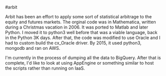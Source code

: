 #arbit

Arbit has been an effort to apply some sort of statistical arbitrage to the equity and futures markets.  The orginal code was in Mathematica, written during a Christmas vacation in 2006.  It was ported to Matlab and later Python.  I moved it to python3 well before that was a viable language, back in the Python 3K days.  After that, the code was modified to use Oracle and I had to custom build the cx_Oracle driver.  By 2015, it used python3, mongodb and ran on AWS.

I'm currently in the process of dumping all the data to BigQuery.  After that is complete, I'd like to look at using AppEngine or something similar to host the scripts rather than running on IaaS.
